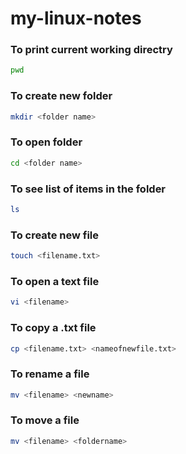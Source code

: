 # my-linux-notes

### To print current working directry

```bash
pwd
```

### To create new folder

```bash
mkdir <folder name>
```
### To open folder

```bash
cd <folder name>
```
### To see list of items in the folder

```bash
ls
```

### To create new file

```bash
touch <filename.txt>
```

### To open a text file

```bash
vi <filename>
```

### To copy a .txt file

```bash
cp <filename.txt> <nameofnewfile.txt>
```

### To rename a file

```bash
mv <filename> <newname>
```

### To move a file

```bash
mv <filename> <foldername>
